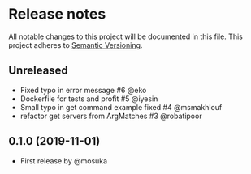 # Release notes
All notable changes to this project will be documented in this file.
This project adheres to [Semantic Versioning](http://semver.org/).


## Unreleased
- Fixed typo in error message #6 @eko
- Dockerfile for tests and profit #5 @iyesin
- Small typo in get command example fixed #4 @msmakhlouf
- refactor get servers from ArgMatches #3 @robatipoor


## 0.1.0 (2019-11-01)
- First release by @mosuka
